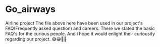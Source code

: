 # Go_airways
Airline project
The file above here have been used in our project's FAQ(Frequently asked question) and careers. There we stated the basic FAQ's for the curious people.
And i hope it would enlight their curiousity regarding our project.
😅😀🙏🙏
